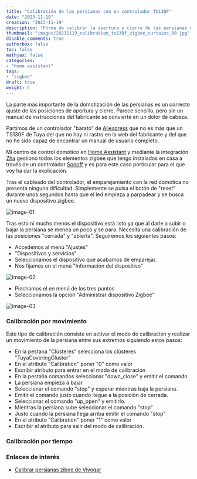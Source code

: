 ```yaml
---
title: "Calibración de las persianas con en controlador TS130F"
date: "2023-11-19"
creation: "2023-11-19"
description: "Forma de calibrar la apertura y cierre de las persianas mediante zha y el controlador TS130F de Tuya"
thumbnail: "images/20231119_calibration_ts130f_zigbee_curtains_00.jpg"
disable_comments: true
authorbox: false
toc: false
mathjax: false
categories:
- "home assistant"
tags:
- "zigbee"
draft: true
weight: 5
---
```

La parte más importante de la domotización de las persianas es un correcto ajuste de las posiciones de apertura y cierre. Parece sencillo, pero sin un manual de instrucciones del fabricante se convierte en un dolor de cabeza.
<!--more-->

Partimos de un controlador "barato" de [Aliexpress] que no es más que un TS130F de Tuya del que no hay ni rastro en la web del fabricante y del que no he sido capaz de encontrar un manual de usuario completo.

Mi centro de control domótico en [Home Assistant] y mediante la integración [Zha] gestiono todos los elementos zigbee que tengo instalados en casa a través de un controlador [Sonoff] y es para este caso porticular para el que voy ha dar la explicación.

Tras el cableado del controlador, el emparejamiento con la red domótica no presenta ninguna dificultad. Simplemente se pulsa el botón de "reset" durante unos segundos hasta que el led empieza a parpadear y se busca un nuevo dispositivo zigbee.

![image-01]

Tras esto ni mucho menos el dispositivo está listo ya que al darle a subir o bajar la persiana se menea un poco y se para. Necesita una calibración de las posiciones "cerrada" y "abierta". Seguiremos los siguientes pasos:

- Accedemos al menú "Ajustes"
- "Dispositivos y servicios"
- Seleccionamos el dispositivo que acabamos de emparejar.
- Nos fijamos en el menú "Información del dispositivo"

![image-02]

- Pinchamos el en menú de los tres puntos
- Seleccionamos la opción "Administrar dispositivo Zigbee"

![image-03]

### Calibración por movimiento
Este tipo de calibración consiste en activar el modo de calibración y realizar un movimiento de la persiana entre sus extremos siguiendo estos pasos:
- En la pestana "Clústeres" selecciona los clústeres "TuyaCoveringCluster"
- En el atributo "Calibration" poner "0" como valor
- Escribir atributo para entrar en el modo de calibración
- En la pestaña comandos seleccionar "down_close" y emitir el comando
- La persiana empieza a bajar
- Seleccionar el comando "stop" y esperar mientras baja la persiana.
- Emitir el comando justo cuando llegue a la posición de cerrada.
- Seleccionar el comando "up_open" y emitirlo.
- Mientras la persiana sube seleccionar el comando "stop"
- Justo cuando la persiana llega arriba emitir el comando "stop"
- En el atributo "Calibration" poner "1" como valor
- Escribir el atributo para salir del modo de calibración.

### Calibración por tiempo


### Enlaces de interés
- [Calibrar persianas zibee de Vivogar](https://www.youtube.com/watch?v=AYZHKyLMS8w)

[Aliexpress]: https://es.aliexpress.com/item/1005005225077998.html?spm=a2g0o.order_list.order_list_main.24.6d91194dVqAnVc&gatewayAdapt=glo2esp
[Home Assistant]: https://www.home-assistant.io/
[Sonoff]: https://sonoff.tech/product/gateway-and-sensors/sonoff-zigbee-3-0-usb-dongle-plus-e/
[Zha]: https://www.home-assistant.io/integrations/zha/

[image-01]: /images/20231119_calibration_ts130f_zigbee_curtains_01.jpg
[image-02]: /images/20231119_calibration_ts130f_zigbee_curtains_02.jpg
[image-03]: /images/20231119_calibration_ts130f_zigbee_curtains_03.jpg



